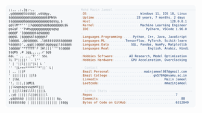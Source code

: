 <picture>
  <source srcset="https://raw.githubusercontent.com/mmazinjameel/mmazinjameel/main/dark_mode.svg?v=1749298665" media="(prefers-color-scheme: dark)">
  <img src="https://raw.githubusercontent.com/mmazinjameel/mmazinjameel/main/light_mode.svg?v=1749298665">
</picture>

